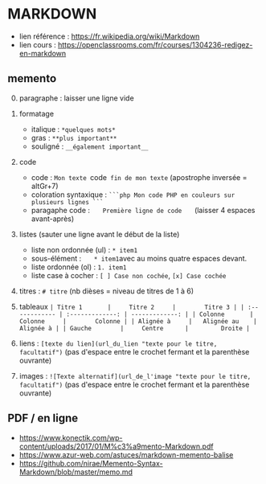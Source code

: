 # MARKDOWN

* lien référence : https://fr.wikipedia.org/wiki/Markdown
* lien cours : https://openclassrooms.com/fr/courses/1304236-redigez-en-markdown

## memento
0. paragraphe : laisser une ligne vide

1. formatage
    * italique : `*quelques mots*`
    * gras     : `**plus important**`
    * souligné : `__également important__`

2. code
    * code : `Mon texte `code` fin de mon texte` (apostrophe inversée = altGr+7)
    * coloration syntaxique : ` ```php Mon code PHP en couleurs sur plusieurs lignes ``` `
    * paragaphe code : `    Première ligne de code    ` (laisser 4 espaces avant-après)

3. listes (sauter une ligne avant le début de la liste)
    * liste non ordonnée (ul) : `* item1 `
    * sous-élément : `    * item1 `avec au moins quatre espaces devant.
    * liste ordonnée (ol) : `1. item1 `
    * liste case à cocher : `[ ] Case non cochée`, `[x] Case cochée`

4. titres : `# titre` (nb dièses = niveau de titres de 1 à 6)

5. tableaux
    `| Titre 1       |     Titre 2     |        Titre 3 |
    | :------------ | :-------------: | -------------: |
    | Colonne       |     Colonne     |        Colonne |
    | Alignée à     |   Alignée au    |      Alignée à |
    | Gauche        |     Centre      |         Droite |`

6. liens : `[texte du lien](url_du_lien "texte pour le titre, facultatif")`
    (pas d'espace entre le crochet fermant et la parenthèse ouvrante)

7. images : `![Texte alternatif](url_de_l'image "texte pour le titre, facultatif")`
    (pas d'espace entre le crochet fermant et la parenthèse ouvrante)

## PDF / en ligne
+ https://www.konectik.com/wp-content/uploads/2017/01/M%c3%a9mento-Markdown.pdf
+ https://www.azur-web.com/astuces/markdown-memento-balise
+ https://github.com/nirae/Memento-Syntax-Markdown/blob/master/memo.md
